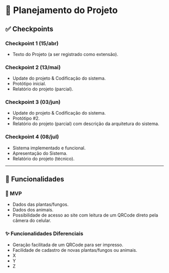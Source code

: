 # 📌 Planejamento do Projeto  

## ✅ Checkpoints  

### Checkpoint 1 (15/abr)  
- Texto do Projeto (a ser registrado como extensão).  

### Checkpoint 2 (13/mai)  
- Update do projeto & Codificação do sistema.  
- Protótipo inicial.  
- Relatório do projeto (parcial).  

### Checkpoint 3 (03/jun)  
- Update do projeto & Codificação do sistema.  
- Protótipo #2.  
- Relatório do projeto (parcial) com descrição da arquitetura do sistema.  

### Checkpoint 4 (08/jul)  
- Sistema implementado e funcional.  
- Apresentação do Sistema.  
- Relatório do projeto (técnico).  

---  

## 🎯 Funcionalidades  

### 🔹 MVP  
- Dados das plantas/fungos.  
- Dados dos animais.  
- Possibilidade de acesso ao site com leitura de um QRCode direto pela câmera do celular.  

### ✨ Funcionalidades Diferenciais  
- Geração facilitada de um QRCode para ser impresso.  
- Facilidade de cadastro de novas plantas/fungos ou animais.  
- X  
- Y  
- Z  